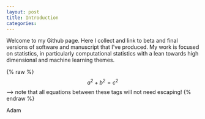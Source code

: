 ```yaml
---
layout: post
title: Introduction
categories:
---
```


Welcome to my Github page. Here I collect and link to beta and final versions of software and manuscript that I've produced. My work is focused on statistics, in particularly computational statistics with a lean towards high dimensional and machine learning themes.


{% raw %}
 $$a^2 + b^2 = c^2$$ --> note that all equations between these tags will not need escaping!
{% endraw %}

Adam
